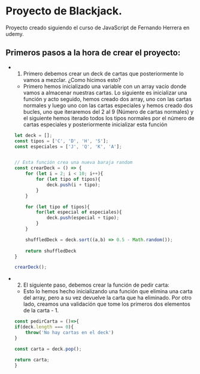 # Proyecto de Blackjack.
Proyecto creado siguiendo el curso de JavaScript de Fernando Herrera en udemy.

## Primeros pasos a la hora de crear el proyecto:
* 1. Primero debemos crear un deck de cartas que posteriormente lo vamos a mezclar. ¿Como hicimos esto?  
    * Primero hemos inicializado una variable con un array vacío donde vamos a almacenar nuestras cartas.
    Lo siguiente es inicializar una función y acto seguido, hemos creado dos array, uno con las cartas normales y luego uno con las cartas especiales y hemos creado dos bucles, uno que iteraremos del 2 al 9 (Número de cartas normales) y el siguiente hemos iterado todos los tipos normales por el número de cartas especiales y posteriormente inicializar esta función  
    

    ````js
    let deck = [];
    const tipos = ['C', 'D', 'H', 'S'];
    const especiales = ['J', 'Q', 'K', 'A'];


    // Esta función crea una nueva baraja random
    const crearDeck = () => {
        for (let i = 2; i < 10; i++){
            for (let tipo of tipos){
                deck.push(i + tipo);
            }
        }

        for (let tipo of tipos){
            for(let especial of especiales){
                deck.push(especial + tipo);
            }
        }

        shuffledDeck = deck.sort((a,b) => 0.5 - Math.random());
        
        return shuffledDeck
    }

    crearDeck();
    ````

* 2. El siguiente paso, debemos crear la función de pedir carta:
    * Esto lo hemos hecho inicializando una función que elimina una carta del array, pero a su vez devuelve la carta que ha eliminado. Por otro lado, creamos una validación que tome los primeros dos elementos de la carta - 1.
    ````js
    const pedirCarta = ()=>{
    if(deck.length === 0){
        throw('No hay cartas en el deck')
    }

    const carta = deck.pop();

    return carta;
    }
    ````